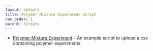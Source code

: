 ```yaml
---
layout: default
title: Polymer Mixture Experiment Script
nav_order: 1
parent: Scripts
---
```


- [Polymer Mixture Experiment]() - An example script to upload a csv containing polymer experiments